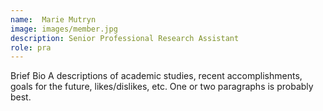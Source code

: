 ```yaml
---
name:  Marie Mutryn
image: images/member.jpg
description: Senior Professional Research Assistant
role: pra
---
```

Brief Bio
A descriptions of academic studies, recent accomplishments, goals for the future, likes/dislikes, etc.
One or two paragraphs is probably best.
